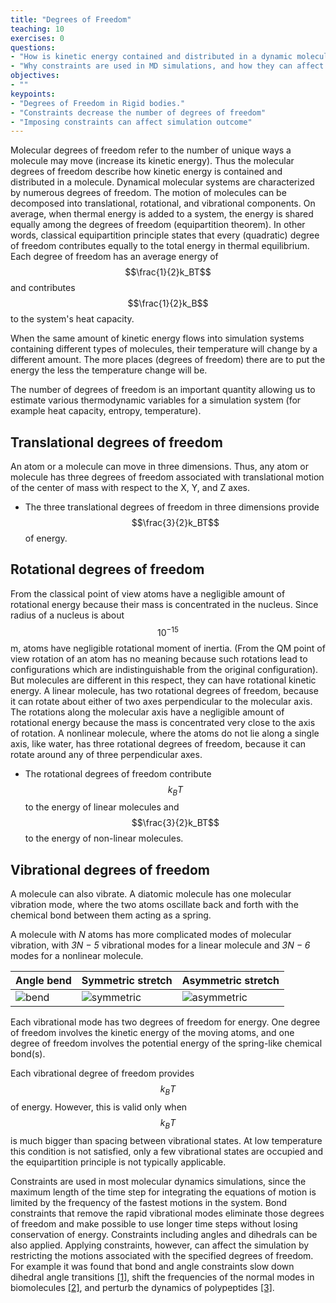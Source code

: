 ```yaml
---
title: "Degrees of Freedom"
teaching: 10
exercises: 0
questions:
- "How is kinetic energy contained and distributed in a dynamic molecular system"
- "Why constraints are used in MD simulations, and how they can affect dynamics"
objectives:
- ""
keypoints:
- "Degrees of Freedom in Rigid bodies."
- "Constraints decrease the number of degrees of freedom"
- "Imposing constraints can affect simulation outcome"
---
```


Molecular degrees of freedom refer to the number of unique ways a molecule may move (increase its kinetic energy). Thus the molecular degrees of freedom describe how kinetic energy is contained and distributed in a molecule. Dynamical molecular systems are characterized by numerous degrees of freedom. The motion of molecules can be decomposed into translational, rotational, and vibrational components. On average, when thermal energy is added to a system, the energy is shared equally among the degrees of freedom (equipartition theorem). In other words, classical equipartition principle states that every (quadratic) degree of freedom contributes equally to the total energy in thermal equilibrium.  Each degree of freedom has an average energy of $$\frac{1}{2}k_BT$$ and contributes $$\frac{1}{2}k_B$$ to the system's heat capacity.

When the same amount of kinetic energy flows into simulation systems containing different types of molecules, their temperature will change by a different amount. The more places (degrees of freedom) there are to put the energy the less the temperature change will be.

The number of degrees of freedom is an important quantity allowing us to estimate various thermodynamic variables for a simulation system (for example heat capacity, entropy, temperature).

## Translational degrees of freedom
An atom or a molecule can move in three dimensions. Thus, any atom or molecule has three degrees of freedom associated with translational motion of the center of mass with respect to the X, Y, and Z axes. 

- The three translational degrees of freedom in three dimensions provide $$\frac{3}{2}k_BT$$  of energy.

## Rotational degrees of freedom
From the classical point of view atoms have a negligible amount of rotational energy because their mass is concentrated in the nucleus. Since radius of a nucleus is about $$10^{-15}$$ m, atoms have negligible rotational moment of inertia. (From the QM point of view rotation of an atom has no meaning because such rotations lead to configurations which are indistinguishable from the original configuration). But molecules are different in this respect, they can have rotational kinetic energy. A linear molecule, has two rotational degrees of freedom, because it can rotate about either of two axes perpendicular to the molecular axis. The rotations along the molecular axis have a negligible amount of rotational energy because the mass is concentrated very close to the axis of rotation. 
A nonlinear molecule, where the atoms do not lie along a single axis, like water, has three rotational degrees of freedom, because it can rotate around any of three perpendicular axes.

- The rotational degrees of freedom contribute $$k_BT$$  to the energy of linear molecules and $$\frac{3}{2}k_BT$$ to the energy of non-linear molecules.

## Vibrational degrees of freedom
A molecule can also vibrate. A diatomic molecule has one molecular vibration mode, where the two atoms oscillate back and forth with the chemical bond between them acting as a spring.

A molecule with *N* atoms has more complicated modes of molecular vibration, with *3N − 5* vibrational modes for a linear molecule and *3N − 6* modes for a nonlinear molecule.

| Angle bend                                 | Symmetric stretch                               | Asymmetric stretch                               |
|--------------------------------------------|-------------------------------------------------|--------------------------------------------------|
|![bend]({{root}}/fig/vibr_modes/water_1.gif)|![symmetric]({{root}}/fig/vibr_modes/water_2.gif)|![asymmetric]({{root}}/fig/vibr_modes/water_3.gif)|

Each vibrational mode has two degrees of freedom for energy. One degree of freedom involves the kinetic energy of the moving atoms, and one degree of freedom involves the potential energy of the spring-like chemical bond(s).

Each vibrational degree of freedom provides $$k_BT$$ of energy. However, this is valid only when $$k_BT$$  is much bigger than spacing between vibrational states.  At low temperature this condition is not satisfied, only a few vibrational states are occupied and the equipartition principle is not typically applicable.

Constraints are used in most molecular dynamics simulations, since the maximum length of the time step for integrating the equations of motion is limited by the frequency of the fastest motions in the system. Bond constraints that remove the rapid vibrational modes eliminate those degrees of freedom and make possible to use longer time steps without losing conservation of energy. Constraints including angles and dihedrals can be also applied.  Applying constraints, however, can affect the simulation by restricting the motions associated with the specified degrees of freedom. For example it was found that bond and angle constraints slow down dihedral angle transitions [[1]](https://aip.scitation.org/doi/10.1063/1.453488), shift the frequencies of the normal modes in biomolecules [[2]](https://aip.scitation.org/doi/10.1063/1.455654), and perturb the dynamics of polypeptides [[3]](https://journals.aps.org/pre/abstract/10.1103/PhysRevE.52.6868).
